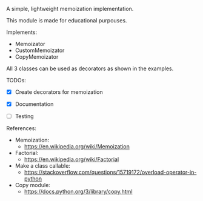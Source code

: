 A simple, lightweight memoization implementation.

This module is made for educational purpouses.

Implements:

- Memoizator
- CustomMemoizator
- CopyMemoizator

All 3 classes can be used as decorators as shown in the examples.

TODOs:

- [X] Create decorators for memoization
- [X] Documentation
- [ ] Testing


References:
- Memoization:
    - https://en.wikipedia.org/wiki/Memoization
- Factorial:
    - https://en.wikipedia.org/wiki/Factorial
- Make a class callable:
    - https://stackoverflow.com/questions/15719172/overload-operator-in-python
- Copy module:
    - https://docs.python.org/3/library/copy.html


